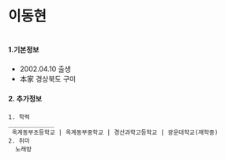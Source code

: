 <h1>
  이동현
<h1>

#### 1.기본정보
- 2002.04.10 출생
- 本家 경상북도 구미 


#### 2. 추가정보 
    1. 학력 
    _____________
     옥계동부초등학교 | 옥계동부중학교 | 경산과학고등학교 | 광운대학교(재학중) 
    2. 취미 
      노래방 
